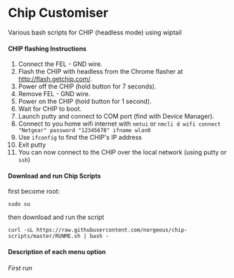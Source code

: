 # Chip Customiser
Various bash scripts for CHIP (headless mode) using wiptail

#### CHIP flashing Instructions
1. Connect the FEL - GND wire.
2. Flash the CHIP with headless from the Chrome flasher at http://flash.getchip.com/.
3. Power off the CHIP (hold button for 7 seconds).
4. Remove FEL - GND wire.
5. Power on the CHIP (hold button for 1 second).
6. Wait for CHIP to boot.
7. Launch putty and connect to COM port (find with Device Manager).
8. Connect to you home wifi internet with ```nmtui``` or ```nmcli d wifi connect "Netgear" password "12345678" ifname wlan0```
9. Use `ifconfig` to find the CHIP's IP address
10. Exit putty
11. You can now connect to the CHIP over the local network (using putty or `ssh`)

#### Download and run Chip Scripts
first become root:
```
sudo su
```
then download and run the script
```
curl -sL https://raw.githubusercontent.com/norgeous/chip-scripts/master/RUNME.sh | bash -
```

#### Description of each menu option
###### First run
